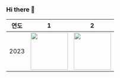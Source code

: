 ### Hi there 👋

<!--
**gukin-han/gukin-han** is a ✨ _special_ ✨ repository because its `README.md` (this file) appears on your GitHub profile.

Here are some ideas to get you started:

- 🔭 I’m currently working on ...
- 🌱 I’m currently learning ...
- 👯 I’m looking to collaborate on ...
- 🤔 I’m looking for help with ...
- 💬 Ask me about ...
- 📫 How to reach me: ...
- 😄 Pronouns: ...
- ⚡ Fun fact: ...
![LeetCode Stats](https://leetcard.jacoblin.cool/gukin)
-->
|연도|1|2|
|---|---|---|
|2023|<img src = "https://leetcode.com/static/images/badges/2023/gif/2023-10.gif" height="100px"/>|<img src = "https://leetcode.com/static/images/badges/2023/gif/2023-11.gif" height="100px"/> |
 

